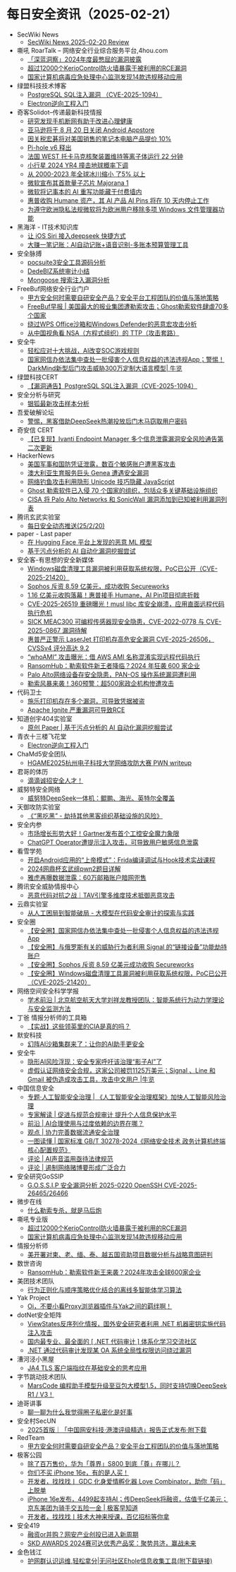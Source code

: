 # 每日安全资讯（2025-02-21）

- SecWiki News
  - [SecWiki News 2025-02-20 Review](http://www.sec-wiki.com/?2025-02-20)
- 嘶吼 RoarTalk – 网络安全行业综合服务平台,4hou.com
  - [「深蓝洞察」2024年度最憋屈的漏洞披露](https://www.4hou.com/posts/Aro9)
  - [超过12000个KerioControl防火墙暴露于被利用的RCE漏洞](https://www.4hou.com/posts/0MMN)
  - [国家计算机病毒应急处理中心监测发现14款违规移动应用](https://www.4hou.com/posts/xy5l)
- 绿盟科技技术博客
  - [PostgreSQL SQL注入漏洞 （CVE-2025-1094）](https://blog.nsfocus.net/cve-2025-1094/)
  - [Electron逆向工程入门](https://blog.nsfocus.net/electron/)
- 奇客Solidot–传递最新科技情报
  - [研究发现手机断网有助于改进心理健康](https://www.solidot.org/story?sid=80608)
  - [亚马逊将于 8 月 20 日关闭 Android Appstore](https://www.solidot.org/story?sid=80607)
  - [因关税宏碁将对美国销售的笔记本电脑产品提价 10%](https://www.solidot.org/story?sid=80606)
  - [Pi-hole v6 释出](https://www.solidot.org/story?sid=80605)
  - [法国 WEST 托卡马克核聚装置维持等离子体运行 22 分钟](https://www.solidot.org/story?sid=80604)
  - [小行星 2024 YR4 撞击地球概率下调](https://www.solidot.org/story?sid=80603)
  - [从 2000-2023 年全球冰川缩小 了5% 以上](https://www.solidot.org/story?sid=80602)
  - [微软宣布其首款量子芯片 Majorana 1](https://www.solidot.org/story?sid=80601)
  - [微软将记事本的 AI 重写功能藏于付费墙内](https://www.solidot.org/story?sid=80600)
  - [惠普收购 Humane 资产，其 AI 产品 AI Pins 将在 10 天内停止工作](https://www.solidot.org/story?sid=80599)
  - [为遵守欧洲隐私法规微软将为欧洲用户移除多项 Windows 文件管理器功能](https://www.solidot.org/story?sid=80598)
- 黑海洋 - IT技术知识库
  - [让 iOS Siri 接入deepseek 快捷方式](https://blog.upx8.com/4695)
  - [大赚一笔记账：AI自动记账+语音识别-多账本预算管理工具](https://blog.upx8.com/4694)
- 安全脉搏
  - [pocsuite3安全工具源码分析](https://www.secpulse.com/archives/205913.html)
  - [DedeBIZ系统审计小结](https://www.secpulse.com/archives/205891.html)
  - [Mongoose 搜索注入漏洞分析](https://www.secpulse.com/archives/205921.html)
- FreeBuf网络安全行业门户
  - [甲方安全何时需要自研安全产品？安全平台工程团队的价值与落地策略](https://www.freebuf.com/articles/neopoints/422381.html)
  - [FreeBuf早报 | 美国最大的报业集团遭勒索攻击；Ghost勒索软件肆虐70多个国家](https://www.freebuf.com/news/422363.html)
  - [绕过WPS Office沙箱和Windows Defender的恶意宏攻击分析](https://www.freebuf.com/articles/system/422334.html)
  - [从中国视角看 NSA（方程式组织）的 TTP（攻击套路）](https://www.freebuf.com/articles/neopoints/422319.html)
- 安全牛
  - [轻松应对十大挑战，AI改变SOC游戏规则](https://www.aqniu.com/homenews/108372.html)
  - [国家网信办依法集中查处一批侵害个人信息权益的违法违规App；警惕！DarkMind新型后门攻击威胁300万定制大语言模型| 牛览](https://www.aqniu.com/homenews/108371.html)
- 绿盟科技CERT
  - [【漏洞通告】PostgreSQL SQL注入漏洞（CVE-2025-1094）](https://mp.weixin.qq.com/s?__biz=Mzk0MjE3ODkxNg==&mid=2247488985&idx=1&sn=b62cb34bf017a9a433ab68cdb21937e7&chksm=c2c642d2f5b1cbc48cf5257b459d8294e87a1f6c8edc25716ae7c64d347cbc8f76b502fb87ca&scene=58&subscene=0#rd)
- 安全分析与研究
  - [银狐最新攻击样本分析](https://mp.weixin.qq.com/s?__biz=MzA4ODEyODA3MQ==&mid=2247490603&idx=1&sn=b139d45001a817c183207355d7e5eff7&chksm=902fb303a7583a15aa82d20feb85df4e51035641845c20b1439c7c8cc98a73b285eedc03e9e6&scene=58&subscene=0#rd)
- 吾爱破解论坛
  - [警惕，黑客借助DeepSeek热潮投放后门木马窃取用户密码](https://mp.weixin.qq.com/s?__biz=MjM5Mjc3MDM2Mw==&mid=2651141845&idx=1&sn=00adde86b4869e5c1115cdb56af5456a&chksm=bd50a6818a272f97791af86e3c71a3aa94d5c3b6ecb3b2d24c8e89c9effec7ecbf382c295d39&scene=58&subscene=0#rd)
- 奇安信 CERT
  - [【已复现】Ivanti Endpoint Manager 多个信息泄露漏洞安全风险通告第二次更新](https://mp.weixin.qq.com/s?__biz=MzU5NDgxODU1MQ==&mid=2247503030&idx=1&sn=0ab060e1af22e4d3a4dac36f832ed14d&chksm=fe79e82ec90e6138ff406fd5c9a16c94d345f47a1983ba0c406a4f2dbf6397ce682893e7bdc0&scene=58&subscene=0#rd)
- HackerNews
  - [美国军事和国防凭证泄露，数百个敏感账户遭黑客攻击](https://hackernews.cc/archives/57455)
  - [澳大利亚生育服务巨头 Genea 遭遇安全漏洞](https://hackernews.cc/archives/57452)
  - [网络钓鱼攻击利用隐形 Unicode 技巧隐藏 JavaScript](https://hackernews.cc/archives/57449)
  - [Ghost 勒索软件已入侵 70 个国家的组织，包括众多关键基础设施组织](https://hackernews.cc/archives/57446)
  - [CISA 将 Palo Alto Networks 和 SonicWall 漏洞添加到已知被利用漏洞列表](https://hackernews.cc/archives/57443)
- 腾讯玄武实验室
  - [每日安全动态推送(25/2/20)](https://mp.weixin.qq.com/s?__biz=MzA5NDYyNDI0MA==&mid=2651960029&idx=1&sn=6615bf58bf65cfd04c63bc3aaa71cb42&chksm=8baed242bcd95b54f68670b74b796392f2f0994bf34f43ca8917fa1bef273b6ee1a88f6e0089&scene=58&subscene=0#rd)
- paper - Last paper
  - [在 Hugging Face 平台上发现的恶意 ML 模型](https://paper.seebug.org/3286/)
  - [基于污点分析的 AI 自动化漏洞挖掘尝试](https://paper.seebug.org/3283/)
- 安全客-有思想的安全新媒体
  - [Windows磁盘清理工具漏洞被利用获取系统权限，PoC已公开（CVE-2025-21420）](https://www.anquanke.com/post/id/304552)
  - [Sophos 斥资 8.59 亿美元，成功收购 Secureworks](https://www.anquanke.com/post/id/304549)
  - [1.16 亿美元收购落幕！惠普接手 Humane，AI Pin项目彻底折戟](https://www.anquanke.com/post/id/304544)
  - [CVE-2025-26519 重磅曝光！musl libc 库安全崩溃，应用直面远程代码执行危机](https://www.anquanke.com/post/id/304540)
  - [SICK MEAC300 可编程传感器现安全隐患，CVE-2022-0778 与 CVE-2025-0867 漏洞待解](https://www.anquanke.com/post/id/304533)
  - [惠普严正警示 LaserJet 打印机存高危安全漏洞 CVE-2025-26506，CVSSv4 评分高达 9.2](https://www.anquanke.com/post/id/304530)
  - [“whoAMI” 攻击曝光：借 AWS AMI 名称混淆实现远程代码执行](https://www.anquanke.com/post/id/304527)
  - [RansomHub：勒索软件新王者降临？2024 年狂袭 600 家企业](https://www.anquanke.com/post/id/304524)
  - [Palo Alto网络设备存安全隐患，PAN-OS 操作系统漏洞遭利用](https://www.anquanke.com/post/id/304519)
  - [勒索风暴来袭！360预警：超500家政企机构惨遭攻击](https://www.anquanke.com/post/id/304514)
- 代码卫士
  - [施乐打印机存在多个漏洞，可导致凭据被盗](https://mp.weixin.qq.com/s?__biz=MzI2NTg4OTc5Nw==&mid=2247522291&idx=1&sn=2de019743764d5d0f412d9060724fdad&chksm=ea94a699dde32f8fd9eeeb67e49f496feb39c2c46f8d62d6024b0dab183cf3c2e77700ac39f8&scene=58&subscene=0#rd)
  - [Apache Ignite 严重漏洞可导致RCE](https://mp.weixin.qq.com/s?__biz=MzI2NTg4OTc5Nw==&mid=2247522291&idx=2&sn=d8279f609eb439d7d723557c865748fe&chksm=ea94a699dde32f8f9e9b9d3aaac222bda40330bdf9fc5ea405cd1231cf670ee3c154e41d89e1&scene=58&subscene=0#rd)
- 知道创宇404实验室
  - [原创 Paper | 基于污点分析的 AI 自动化漏洞挖掘尝试](https://mp.weixin.qq.com/s?__biz=MzAxNDY2MTQ2OQ==&mid=2650990698&idx=1&sn=9c120d2f2a1822e13abc8143a6b07f38&chksm=8079aa58b70e234e7a0c943f76adad606a4b20f473b96e8e8749f2a5e5f35f9c21226b28549c&scene=58&subscene=0#rd)
- 青衣十三楼飞花堂
  - [Electron逆向工程入门](https://mp.weixin.qq.com/s?__biz=MzUzMjQyMDE3Ng==&mid=2247487999&idx=1&sn=a6b87eadefb90fe0c484bf04fadce4e8&chksm=fab2d2c0cdc55bd65eb9048193230a3026976cb72df666218b8b190add785d20c9378b52dc16&scene=58&subscene=0#rd)
- ChaMd5安全团队
  - [HGAME2025杭州电子科技大学网络攻防大赛 PWN writeup](https://mp.weixin.qq.com/s?__biz=MzIzMTc1MjExOQ==&mid=2247512070&idx=1&sn=8d7d266e218972b5869d7c63a8b2e754&chksm=e89d98dedfea11c82866188b45f7c746a9f19221b4a7e3093f3778a7a6c5b0863fa0b70d2777&scene=58&subscene=0#rd)
- 君哥的体历
  - [滴滴诚招安全人才！](https://mp.weixin.qq.com/s?__biz=MzI2MjQ1NTA4MA==&mid=2247491937&idx=1&sn=d954a7facb852b00c64dec96630f94ba&chksm=ea484b26dd3fc23078c5b6e508f6a38c32d2bdd68c900553da9f9470375be9a8294cf3739fb3&scene=58&subscene=0#rd)
- 威努特安全网络
  - [威努特DeepSeek一体机：鲲鹏、海光、英特尔全覆盖](https://mp.weixin.qq.com/s?__biz=MzAwNTgyODU3NQ==&mid=2651131223&idx=1&sn=4bb9e64b2f2f1f4ac43f72a76836546c&chksm=80e717e7b7909ef191ad471fe511292c15621e6cfebfaff4464f0bdc16fc118b36d26689ef3c&scene=58&subscene=0#rd)
- 天御攻防实验室
  - [《“黑吃黑” - 劫持其他黑客组织基础设施的风险》](https://mp.weixin.qq.com/s?__biz=MzU0MzgyMzM2Nw==&mid=2247486259&idx=1&sn=8ed19775f261fd65b242b751778bb2b6&chksm=fb04c85bcc73414dcf0a9dcf41071e7b92c84b92a61a79202ba1bd6a149986c74d7829022c9a&scene=58&subscene=0#rd)
- 安全内参
  - [市场增长形势大好！Gartner发布首个工控安全魔力象限](https://mp.weixin.qq.com/s?__biz=MzI4NDY2MDMwMw==&mid=2247513796&idx=1&sn=665cecd51410f16ae914041709714d9b&chksm=ebfaf1e4dc8d78f2bc6fc91fddc4df5f0cc81dcfe76b52ad52520bd3d74292ad0295ae317224&scene=58&subscene=0#rd)
  - [ChatGPT Operator遭提示注入攻击，可导致用户敏感信息泄露](https://mp.weixin.qq.com/s?__biz=MzI4NDY2MDMwMw==&mid=2247513796&idx=2&sn=ba2b242e56027782c2cd26d09b8f7782&chksm=ebfaf1e4dc8d78f20d7c13301d699d0ec66b3d8c43afa023f088883faf32aa6151bf114f3d03&scene=58&subscene=0#rd)
- 看雪学苑
  - [开启Android应用的“上帝模式”：Frida编译调试与Hook技术实战课程](https://mp.weixin.qq.com/s?__biz=MjM5NTc2MDYxMw==&mid=2458589876&idx=1&sn=68cfe169ef88c2c99f831c48b60998c6&chksm=b18c2a3e86fba32817601a3c42f18a2f3f79fefb1f12de347efe3e29cbb9276f82a25bf3e0dc&scene=58&subscene=0#rd)
  - [2024网鼎杯玄武组pwn2题目详解](https://mp.weixin.qq.com/s?__biz=MjM5NTc2MDYxMw==&mid=2458589876&idx=2&sn=db5b5c1e7f48219eb9ea042020f1ef90&chksm=b18c2a3e86fba32801c99f7785489627b033544766c4699a05f5e676e73961fc10d2f72dfe6d&scene=58&subscene=0#rd)
  - [雅虎再曝数据泄露：60万邮箱账户暗网兜售](https://mp.weixin.qq.com/s?__biz=MjM5NTc2MDYxMw==&mid=2458589876&idx=3&sn=01986a03d3e701971c8dd35fa61f537d&chksm=b18c2a3e86fba3284fa0a5fe2f2660a1ddcbe81371b55c1cfde197de733daab31745e1ffb36c&scene=58&subscene=0#rd)
- 腾讯安全威胁情报中心
  - [恶意代码对抗之战｜TAV引擎多维度技术抵御恶意攻击](https://mp.weixin.qq.com/s?__biz=MzI5ODk3OTM1Ng==&mid=2247510086&idx=1&sn=640e732118114400bf37f66ee754ca49&chksm=ec9f7135dbe8f8235ee023714fa895602a5b00c0192f83ce6e7cf13f2ce5803644357dac9326&scene=58&subscene=0#rd)
- 云鼎实验室
  - [从人工困局到智能破局 - 大模型在代码安全审计的探索与实践](https://mp.weixin.qq.com/s?__biz=MzU3ODAyMjg4OQ==&mid=2247496212&idx=1&sn=9679d44147c2e4425b464e215ec4f69d&chksm=fd790e92ca0e878440b535cd69316dc0938d719a54d055b986c1e7f90c72a48568e6c6038fb5&scene=58&subscene=0#rd)
- 安全圈
  - [【安全圈】国家网信办依法集中查处一批侵害个人信息权益的违法违规App](https://mp.weixin.qq.com/s?__biz=MzIzMzE4NDU1OQ==&mid=2652067911&idx=1&sn=7e609708df11dd4fd5db116fdd3991fb&chksm=f36e7407c419fd11f509995f42fd78b962d0d5042fdd19ab0f08f5e11768da482d687ae8af39&scene=58&subscene=0#rd)
  - [【安全圈】与俄罗斯有关的威胁行为者利用 Signal 的“链接设备”功能劫持账户](https://mp.weixin.qq.com/s?__biz=MzIzMzE4NDU1OQ==&mid=2652067911&idx=2&sn=2bff61f8a1dd9ad950eef1a27e02540e&chksm=f36e7407c419fd11bddd155a792c8816fd53edac4c4194b898ae6169ae59861cf69c263d82c7&scene=58&subscene=0#rd)
  - [【安全圈】Sophos 斥资 8.59 亿美元成功收购 Secureworks](https://mp.weixin.qq.com/s?__biz=MzIzMzE4NDU1OQ==&mid=2652067911&idx=3&sn=6a03d738e3a7cb11f91482d431d77f9e&chksm=f36e7407c419fd11d28f3423d8620b3a9f58c5f7bbbb0bf5c688934b9213b434b86587957e30&scene=58&subscene=0#rd)
  - [【安全圈】Windows磁盘清理工具漏洞被利用获取系统权限，PoC已公开（CVE-2025-21420）](https://mp.weixin.qq.com/s?__biz=MzIzMzE4NDU1OQ==&mid=2652067911&idx=4&sn=dc16ae2f429d6a98d49cbc1c5cc21999&chksm=f36e7407c419fd1196a58b105fa5b30c3de21247a4b78a90055f53889859c5adda473b671537&scene=58&subscene=0#rd)
- 网络空间安全科学学报
  - [学术前沿 | 北京航空航天大学刘祥龙教授团队：智能系统行为动力学理论与安全监测方法](https://mp.weixin.qq.com/s?__biz=MzI0NjU2NDMwNQ==&mid=2247505115&idx=1&sn=bf131bb6b10f99ecc5907660a8aec63c&chksm=e9bfc065dec84973626471c941c0f372b6b8239dfec20486ba516ab4b70a051d730b9c18a736&scene=58&subscene=0#rd)
- 丁爸 情报分析师的工具箱
  - [【实战】这些领英里的CIA是真的吗？](https://mp.weixin.qq.com/s?__biz=MzI2MTE0NTE3Mw==&mid=2651149169&idx=1&sn=1fe953639969cb944e13eee375557b53&chksm=f1af244bc6d8ad5d9c4cef47d28795136cdcfd7d3da06e74b4d59ec32b534b8186bb7df71043&scene=58&subscene=0#rd)
- 默安科技
  - [幻阵AI沙箱集群来了：让你的AI助手更安全](https://mp.weixin.qq.com/s?__biz=MzIzODQxMjM2NQ==&mid=2247500362&idx=1&sn=9cd03ef00435477dee1c38fc1a77899c&chksm=e93b3568de4cbc7e3f5cc8e3ef81fa2da4a079b144d25485f6d5e54ed22efaaa9a538bff8984&scene=58&subscene=0#rd)
- 安全牛
  - [隐形AI风险浮现：安全专家呼吁该治理“影子AI”了](https://mp.weixin.qq.com/s?__biz=MjM5Njc3NjM4MA==&mid=2651135181&idx=1&sn=8012d75eb2bd6b48b49db23101fb9d86&chksm=bd15ac1e8a622508be4c0d83959d6ace921684dfd773c3b36616e5d7e00f32e92928f4ad87e5&scene=58&subscene=0#rd)
  - [虚假认证网络安全合规，这家公司被罚1125万美元；Signal 、Line 和Gmail 被伪造成攻击工具，攻击中文用户 |牛览](https://mp.weixin.qq.com/s?__biz=MjM5Njc3NjM4MA==&mid=2651135181&idx=2&sn=e78259a8d87bdcc6a618ee74b674d9cb&chksm=bd15ac1e8a622508992c7a4fa208a1c56528b5557348a2e4d04b0e5490804dad49dc44525707&scene=58&subscene=0#rd)
- 中国信息安全
  - [专题·人工智能安全治理 | 《人工智能安全治理框架》加快人工智能风险治理](https://mp.weixin.qq.com/s?__biz=MzA5MzE5MDAzOA==&mid=2664237109&idx=1&sn=9bef6f018d288a80e46abb3ee19293a6&chksm=8b580accbc2f83da6db6f93d51aa24cd468c27a5cae7d2428b560f1f8071f6af2c42d782838c&scene=58&subscene=0#rd)
  - [专家解读 | 促进与规范合规审计 提升个人信息保护水平](https://mp.weixin.qq.com/s?__biz=MzA5MzE5MDAzOA==&mid=2664237109&idx=2&sn=491b97663269c9eec4ba0c9c41ef93a5&chksm=8b580accbc2f83da88a31491680598911728e71883dc657fa575cec8bbf69f0c1606261dcac1&scene=58&subscene=0#rd)
  - [前沿 | AI合理使用与过度依赖的边界在哪？](https://mp.weixin.qq.com/s?__biz=MzA5MzE5MDAzOA==&mid=2664237109&idx=3&sn=2c0e4e40df4a10342c4532a9f622dcaf&chksm=8b580accbc2f83da351b38cde8da8225e5c9b272d3960114b7e3df9cb7e26f1d5dde3d7d7548&scene=58&subscene=0#rd)
  - [观点 | 协力完善数据流通安全治理](https://mp.weixin.qq.com/s?__biz=MzA5MzE5MDAzOA==&mid=2664237109&idx=4&sn=21ac92cf8dd1a6baab84b4b92f44839d&chksm=8b580accbc2f83da13dc61e0e681647ce41109ceffdfea64c209d0f956fe7958cc33f8a52c0e&scene=58&subscene=0#rd)
  - [一图读懂 | 国家标准 GB/T 30278-2024《网络安全技术 政务计算机终端核心配置规范》](https://mp.weixin.qq.com/s?__biz=MzA5MzE5MDAzOA==&mid=2664237109&idx=5&sn=a2f2bf6a676499db54b821c9f09879b6&chksm=8b580accbc2f83da196900e5aaf016e9b79ca430e644bd90df344bfaebe27dbe547f69889180&scene=58&subscene=0#rd)
  - [评论 | AI声音滥用亟待法律规范](https://mp.weixin.qq.com/s?__biz=MzA5MzE5MDAzOA==&mid=2664237109&idx=6&sn=d8e5fcfbf0615c314138901ee7297d18&chksm=8b580accbc2f83da7c6ab4cc0d790f9d9ba0dd2625777b9870812916c5213b31c02f2dfa15fa&scene=58&subscene=0#rd)
  - [评论 | 遏制网络赌博要形成广泛合力](https://mp.weixin.qq.com/s?__biz=MzA5MzE5MDAzOA==&mid=2664237109&idx=7&sn=cd7a172dafe27c02415b52ff32a60814&chksm=8b580accbc2f83da015b7e77439d414c8a81f289edf910ad1f0076dfadb0db2ff338742c7b3e&scene=58&subscene=0#rd)
- 安全研究GoSSIP
  - [G.O.S.S.I.P 安全漏洞分析 2025-0220 OpenSSH CVE-2025-26465/26466](https://mp.weixin.qq.com/s?__biz=Mzg5ODUxMzg0Ng==&mid=2247499766&idx=1&sn=af8f15571a41cf2939dade4adef55a1d&chksm=c063d12ff7145839c2dc019ad5b6a164f14078780f5d3465f17fb62fe5d64529a4c5ce251faa&scene=58&subscene=0#rd)
- 微步在线
  - [什么勒索专杀，就是马后炮](https://mp.weixin.qq.com/s?__biz=MzI5NjA0NjI5MQ==&mid=2650183188&idx=1&sn=1e3db0a27101738645b962d1c38468a1&chksm=f4486da8c33fe4bee62be7a1d914c80ebcea68ef473267fb445fc362be45b0b1c45e4efe35d0&scene=58&subscene=0#rd)
- 嘶吼专业版
  - [超过12000个KerioControl防火墙暴露于被利用的RCE漏洞](https://mp.weixin.qq.com/s?__biz=MzI0MDY1MDU4MQ==&mid=2247581221&idx=1&sn=a58c1531f1796814173c3ec02e2d75ee&chksm=e9146e1fde63e70900cb9d3328d0d963588dbe46cc9e92e34946c63fda7a01f7c93ab67c1336&scene=58&subscene=0#rd)
  - [国家计算机病毒应急处理中心监测发现14款违规移动应用](https://mp.weixin.qq.com/s?__biz=MzI0MDY1MDU4MQ==&mid=2247581221&idx=2&sn=ad3b46034dd7bc0c0e78c471a4f90bda&chksm=e9146e1fde63e7093da1e7962d97f4832a2f421deec1f225fbd341311d4d309a8ee75cf729b9&scene=58&subscene=0#rd)
- 情报分析师
  - [美开署对柬、老、缅、泰、越五国资助项目数据分析与战略意图研判](https://mp.weixin.qq.com/s?__biz=MzA3Mjc1MTkwOA==&mid=2650559819&idx=1&sn=0824226fe66b339e611efb4066ecbf48&chksm=87117b00b066f216c08ac1794d0ae7acca8e46523527e3e31900147c35410beabd37b75bb9f6&scene=58&subscene=0#rd)
- 数世咨询
  - [RansomHub：勒索软件新王来袭？2024年攻击全球600家企业](https://mp.weixin.qq.com/s?__biz=MzkxNzA3MTgyNg==&mid=2247537220&idx=1&sn=b14efbab07b08e5fa14c79e1b6e690aa&chksm=c14420f9f633a9effbfa77df0ced806eb2f4548afb271a57a6499fb90de83b418e2a26b34c7d&scene=58&subscene=0#rd)
- 美团技术团队
  - [行为正则化与顺序策略优化结合的离线多智能体学习算法](https://mp.weixin.qq.com/s?__biz=MjM5NjQ5MTI5OA==&mid=2651779830&idx=1&sn=7c3e9c5745a8ff7deeb00db9da099361&chksm=bd122bbb8a65a2adac6c749f8edad51c237ae222745042817cd15c23a2776bf797be589b34af&scene=58&subscene=0#rd)
- Yak Project
  - [Oi，不要小看Proxy浏览器插件与Yak之间的羁绊啊！](https://mp.weixin.qq.com/s?__biz=Mzk0MTM4NzIxMQ==&mid=2247527729&idx=1&sn=e51f97504396d350a370fd88f4b475b7&chksm=c2d11195f5a69883cbc3dd0d221a1196d657ea62d2d982e27ca295a59ea04ae4b58c1ecf0fd4&scene=58&subscene=0#rd)
- dotNet安全矩阵
  - [ViewStates反序列化情报，国外安全研究者利用 .NET 机器密钥实施代码注入攻击](https://mp.weixin.qq.com/s?__biz=MzUyOTc3NTQ5MA==&mid=2247498967&idx=1&sn=340e7623b5ffb3cd41a86b3268a63366&chksm=fa59523acd2edb2c619de3c689dde12f029201b3c1827667991bea88bb33b45aaec6eb06acc5&scene=58&subscene=0#rd)
  - [国内最专业、最全面的 [ .NET 代码审计 ] 体系化学习交流社区](https://mp.weixin.qq.com/s?__biz=MzUyOTc3NTQ5MA==&mid=2247498967&idx=2&sn=79e4d12279bab95587ee4cb6ebd0a0f6&chksm=fa59523acd2edb2c62861e0512ee86334b706d2579defa75e90203eb6090e2d7c566fa3fdeb7&scene=58&subscene=0#rd)
  - [.NET 通过代码审计发现某 OA 系统全局性权限访问绕过漏洞](https://mp.weixin.qq.com/s?__biz=MzUyOTc3NTQ5MA==&mid=2247498967&idx=3&sn=0409d42dae09be1c6a39ef74eb5b3c4f&chksm=fa59523acd2edb2cdc91665e5be91bb0f0f0bb956e67d7d46f627153df25c2c012f774a22a59&scene=58&subscene=0#rd)
- 漕河泾小黑屋
  - [JA4 TLS 客户端指纹在基础安全的思考应用](https://mp.weixin.qq.com/s?__biz=MzA4NzQwNzY3OQ==&mid=2247483983&idx=1&sn=1cac3d24cfc5545f1dff4cf3c28a4092&chksm=9038af1fa74f2609e05048be25454d318e19e34d92c9c9a5dba3ececea58e69af66046a2b9ea&scene=58&subscene=0#rd)
- 字节跳动技术团队
  - [MarsCode 编程助手模型升级至豆包大模型1.5，同时支持切换DeepSeek R1 / V3！](https://mp.weixin.qq.com/s?__biz=MzI1MzYzMjE0MQ==&mid=2247513469&idx=1&sn=2c5462e2ba6b8bc073ec029eea74d2b2&chksm=e9d37e9fdea4f789144c6fa94ff28b27a473e57ed008928bcaa36ee2e6f283f010d9cb2cfdb8&scene=58&subscene=0#rd)
- 迪哥讲事
  - [聊一聊为什么我觉得圈子私密化是好事](https://mp.weixin.qq.com/s?__biz=MzIzMTIzNTM0MA==&mid=2247497169&idx=1&sn=30e5101cdc12b461dbd85967c84b09d7&chksm=e8a5ffb2dfd276a4db9e8ae01f1a79a29fb7247bb98b30cb28b8867bd6f4f51424993eb86ca5&scene=58&subscene=0#rd)
- 安全村SecUN
  - [2025首版｜「中国网安科技·港澳评级精选」报告正式发布·附下载](https://mp.weixin.qq.com/s?__biz=MzkyODM5NzQwNQ==&mid=2247496474&idx=1&sn=a03b17ef65155a445782d51a6baa154d&chksm=c21bd228f56c5b3e35a2233e1461661c2388833d909e1aec5aefa918b1195e8f39bf5e5b8895&scene=58&subscene=0#rd)
- RedTeam
  - [甲方安全何时需要自研安全产品？安全平台工程团队的价值与落地策略](https://mp.weixin.qq.com/s?__biz=Mzg5NjAxNjc5OQ==&mid=2247484171&idx=1&sn=6ecd269f1a8741dfbfc0f6a8be769547&chksm=c006cbfbf77142ed5a692ca1fcfba6ccbce6fed8a396a5f89234e42e2e78bc5c11704ad1cff1&scene=58&subscene=0#rd)
- 极客公园
  - [除了百万售价，华为「尊界」S800 到底「尊」在哪儿？](https://mp.weixin.qq.com/s?__biz=MTMwNDMwODQ0MQ==&mid=2653074108&idx=1&sn=7fad9230bd1e72cea934dc38d209f3ae&chksm=7e57cf0a4920461c8fca26388e83db824ca0444592e72fa73f5b6aab6731b38a535f8a7ea76a&scene=58&subscene=0#rd)
  - [你们不买 iPhone 16e，有的是人买！](https://mp.weixin.qq.com/s?__biz=MTMwNDMwODQ0MQ==&mid=2653074094&idx=1&sn=c819f30659c1703734a41522e993d277&chksm=7e57cf184920460e6764845a5362dae27ae21902f8cf16bea762746632d3a363511d7ee26e1f&scene=58&subscene=0#rd)
  - [开发者，找找找丨 GDC 化身爱情孵化器 Love Combinator，助你「码」上脱单](https://mp.weixin.qq.com/s?__biz=MTMwNDMwODQ0MQ==&mid=2653074094&idx=2&sn=d7f798794451845dbf1218d97a701d71&chksm=7e57cf184920460e590deec05bc184d744e9e86da5dd2d630d1575cc96a72442d4fd3eee9b46&scene=58&subscene=0#rd)
  - [iPhone 16e发布，4499起支持AI；传DeepSeek将融资，估值千亿美元；京东美团为骑手交五险一金 | 极客早知道](https://mp.weixin.qq.com/s?__biz=MTMwNDMwODQ0MQ==&mid=2653074080&idx=1&sn=fc952c6718e443f10a6eb14b48663f8e&chksm=7e57cf1649204600302cebd2823bc8b4798086a52b14fb2dc945e1064c19a649ccd8217d3030&scene=58&subscene=0#rd)
  - [开发者，找找找丨技术大神来授课，百亿招标等你拿](https://mp.weixin.qq.com/s?__biz=MTMwNDMwODQ0MQ==&mid=2653074080&idx=2&sn=2ea519fe4c93a88059c0ce97b70cd7bc&chksm=7e57cf1649204600636c2deee0cb3379fe6bdf8da2fd32eb9ed9ce0657426f08e3a0a1b425a1&scene=58&subscene=0#rd)
- 安全419
  - [融资or并购？网安产业创投已进入新周期](https://mp.weixin.qq.com/s?__biz=MzUyMDQ4OTkyMg==&mid=2247546981&idx=1&sn=c28a8cebc32e343c5e05d0f0d8f630ed&chksm=f9ebe6c8ce9c6fdeeab55fc08b7569ff97225b0ff6485ed85498282bf8a354dd700a821cf029&scene=58&subscene=0#rd)
  - [SKD AWARDS 2024赛可达优秀产品奖：聚势共济，赢战未来](https://mp.weixin.qq.com/s?__biz=MzUyMDQ4OTkyMg==&mid=2247546981&idx=2&sn=1de37caf017b24d4cdcaa452304d12dc&chksm=f9ebe6c8ce9c6fde922f8a6a61c6d2cec76815523356522e8454ba422940180f6e88d8cd14ae&scene=58&subscene=0#rd)
- 金色钱江
  - [护网群认识运维,轻松拿分|无问社区Ehole信息收集工具(附下载链接)](https://mp.weixin.qq.com/s?__biz=Mzg5NTY3NTMxMQ==&mid=2247484540&idx=1&sn=c9651bc674cc2bb30946beec833a23f8&chksm=c00dfabcf77a73aa285c2d008c1134b268c624adccdedca6069d4f85d8dd3628c7d20ab603db&scene=58&subscene=0#rd)
